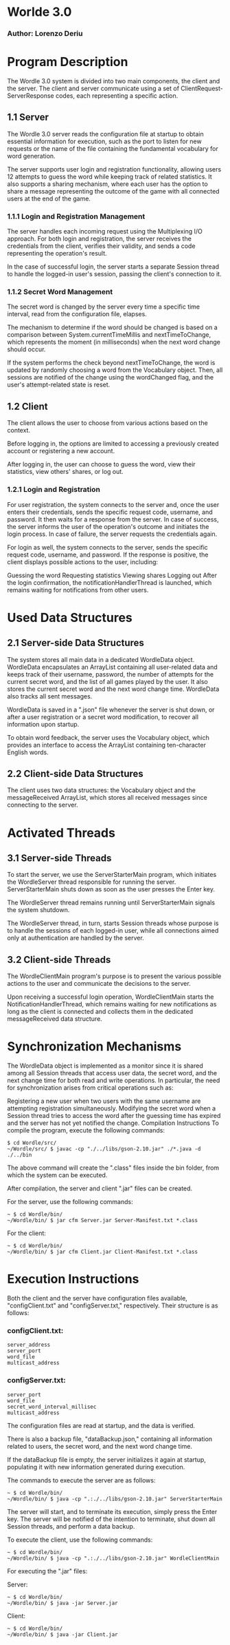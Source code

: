 # Worlde 3.0
### Author: Lorenzo Deriu

# Program Description
The Wordle 3.0 system is divided into two main components, the client and the server. The client and server communicate using a set of ClientRequest-ServerResponse codes, each representing a specific action.

## 1.1 Server
The Wordle 3.0 server reads the configuration file at startup to obtain essential information for execution, such as the port to listen for new requests or the name of the file containing the fundamental vocabulary for word generation.

The server supports user login and registration functionality, allowing users 12 attempts to guess the word while keeping track of related statistics. It also supports a sharing mechanism, where each user has the option to share a message representing the outcome of the game with all connected users at the end of the game.

### 1.1.1 Login and Registration Management
The server handles each incoming request using the Multiplexing I/O approach. For both login and registration, the server receives the credentials from the client, verifies their validity, and sends a code representing the operation's result.

In the case of successful login, the server starts a separate Session thread to handle the logged-in user's session, passing the client's connection to it.

### 1.1.2 Secret Word Management
The secret word is changed by the server every time a specific time interval, read from the configuration file, elapses.

The mechanism to determine if the word should be changed is based on a comparison between System.currentTimeMillis and nextTimeToChange, which represents the moment (in milliseconds) when the next word change should occur.

If the system performs the check beyond nextTimeToChange, the word is updated by randomly choosing a word from the Vocabulary object. Then, all sessions are notified of the change using the wordChanged flag, and the user's attempt-related state is reset.

## 1.2 Client
The client allows the user to choose from various actions based on the context.

Before logging in, the options are limited to accessing a previously created account or registering a new account.

After logging in, the user can choose to guess the word, view their statistics, view others' shares, or log out.

### 1.2.1 Login and Registration
For user registration, the system connects to the server and, once the user enters their credentials, sends the specific request code, username, and password. It then waits for a response from the server. In case of success, the server informs the user of the operation's outcome and initiates the login process. In case of failure, the server requests the credentials again.

For login as well, the system connects to the server, sends the specific request code, username, and password. If the response is positive, the client displays possible actions to the user, including:

Guessing the word
Requesting statistics
Viewing shares
Logging out
After the login confirmation, the notificationHandlerThread is launched, which remains waiting for notifications from other users.

# Used Data Structures
## 2.1 Server-side Data Structures
The system stores all main data in a dedicated WordleData object.
WordleData encapsulates an ArrayList containing all user-related data and keeps track of their username, password, the number of attempts for the current secret word, and the list of all games played by the user. It also stores the current secret word and the next word change time. WordleData also tracks all sent messages.

WordleData is saved in a ".json" file whenever the server is shut down, or after a user registration or a secret word modification, to recover all information upon startup.

To obtain word feedback, the server uses the Vocabulary object, which provides an interface to access the ArrayList containing ten-character English words.

## 2.2 Client-side Data Structures
The client uses two data structures: the Vocabulary object and the messageReceived ArrayList, which stores all received messages since connecting to the server.

# Activated Threads
## 3.1 Server-side Threads
To start the server, we use the ServerStarterMain program, which initiates the WordleServer thread responsible for running the server.
ServerStarterMain shuts down as soon as the user presses the Enter key.

The WordleServer thread remains running until ServerStarterMain signals the system shutdown.

The WordleServer thread, in turn, starts Session threads whose purpose is to handle the sessions of each logged-in user, while all connections aimed only at authentication are handled by the server.

## 3.2 Client-side Threads
The WordleClientMain program's purpose is to present the various possible actions to the user and communicate the decisions to the server.

Upon receiving a successful login operation, WordleClientMain starts the NotificationHandlerThread, which remains waiting for new notifications as long as the client is connected and collects them in the dedicated messageReceived data structure.

# Synchronization Mechanisms
The WordleData object is implemented as a monitor since it is shared among all Session threads that access user data, the secret word, and the next change time for both read and write operations.
In particular, the need for synchronization arises from critical operations such as:

Registering a new user when two users with the same username are attempting registration simultaneously.
Modifying the secret word when a Session thread tries to access the word after the guessing time has expired and the server has not yet notified the change.
Compilation Instructions
To compile the program, execute the following commands:
```
$ cd Wordle/src/
~/Wordle/src/ $ javac -cp "./../libs/gson-2.10.jar" ./*.java -d ./../bin
```

The above command will create the ".class" files inside the bin folder, from which the system can be executed.

After compilation, the server and client ".jar" files can be created.

For the server, use the following commands:

```
~ $ cd Wordle/bin/
~/Wordle/bin/ $ jar cfm Server.jar Server-Manifest.txt *.class
```

For the client:
```
~ $ cd Wordle/bin/
~/Wordle/bin/ $ jar cfm Client.jar Client-Manifest.txt *.class
```
# Execution Instructions
Both the client and the server have configuration files available, "configClient.txt" and "configServer.txt," respectively. Their structure is as follows:
### configClient.txt:
```
server_address
server_port
word_file
multicast_address
```

### configServer.txt:
```
server_port
word_file
secret_word_interval_millisec
multicast_address
```
The configuration files are read at startup, and the data is verified.

There is also a backup file, "dataBackup.json," containing all information related to users, the secret word, and the next word change time.

If the dataBackup file is empty, the server initializes it again at startup, populating it with new information generated during execution.

The commands to execute the server are as follows:
```
~ $ cd Wordle/bin/
~/Wordle/bin/ $ java -cp ".:./../libs/gson-2.10.jar" ServerStarterMain
```
The server will start, and to terminate its execution, simply press the Enter key. The server will be notified of the intention to terminate, shut down all Session threads, and perform a data backup.

To execute the client, use the following commands:
```
~ $ cd Wordle/bin/
~/Wordle/bin/ $ java -cp ".:./../libs/gson-2.10.jar" WordleClientMain
```
For executing the ".jar" files:

Server:
```
~ $ cd Wordle/bin/
~/Wordle/bin/ $ java -jar Server.jar
```
Client:
```
~ $ cd Wordle/bin/
~/Wordle/bin/ $ java -jar Client.jar
```
